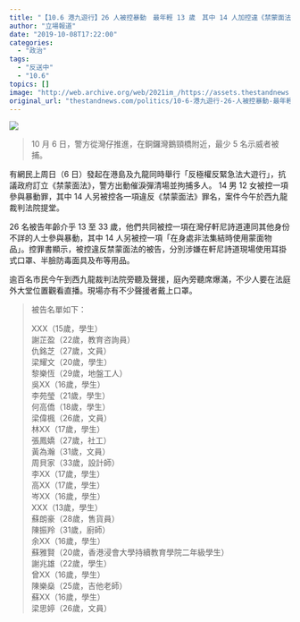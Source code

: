 ```yaml
---
title: "【10.6 港九遊行】26 人被控暴動　最年輕 13 歲　其中 14 人加控違《禁蒙面法》"
author: "立場報道"
date: "2019-10-08T17:22:00"
categories:
  - "政治"
tags:
  - "反送中"
  - "10.6"
topics: []
image: "http://web.archive.org/web/2021im_/https://assets.thestandnews.com/media/photos/HK-caughtCUT_p4G9z.jpg"
original_url: "thestandnews.com/politics/10-6-港九遊行-26-人被控暴動-最年輕-13-歲-其中-14-人加控違-禁蒙面法"
---
```

![](http://web.archive.org/web/2021im_/https://assets.thestandnews.com/media/photos/HK-caughtCUT_p4G9z.jpg)
> 10 月 6 日，警方從灣仔推進，在銅鑼灣鵝頸橋附近，最少 5 名示威者被捕。

有網民上周日（6 日）發起在港島及九龍同時舉行「反極權反緊急法大遊行」，抗議政府訂立《禁蒙面法》，警方出動催淚彈清場並拘捕多人。 14 男 12 女被控一項參與暴動罪，其中 14 人另被控各一項違反《禁蒙面法》罪名，案件今午於西九龍裁判法院提堂。

26 名被告年齡介乎 13 至 33 歲，他們共同被控一項在灣仔軒尼詩道連同其他身份不詳的人士參與暴動，其中 14 人另被控一項「在身處非法集結時使用蒙面物品」。控罪書顯示，被控違反禁蒙面法的被告，分別涉嫌在軒尼詩道現場使用耳掛式口罩、半臉防毒面具及布等用品。

逾百名市民今午到西九龍裁判法院旁聽及聲援，庭內旁聽席爆滿，不少人要在法庭外大堂位置觀看直播。現場亦有不少聲援者戴上口罩。

> 被告名單如下：
> 
> XXX（15歲，學生）  
> 謝芷盈（22歲，教育咨詢員）  
> 仇銘芝（27歲，文員）  
> 梁耀文（20歲，學生）  
> 黎樂恆（29歲，地盤工人）  
> 吳XX（16歲，學生）  
> 李苑瑩（21歲，學生）  
> 何高僑（18歲，學生）  
> 梁偉楓（26歲，文員）  
> 林XX（17歲，學生）  
> 張鳳嬌（27歲，社工）  
> 黃為瀚（31歲，文員）  
> 周貝家（33歲，設計師）  
> 李XX（17歲，學生）  
> 高XX（17歲，學生）  
> 岑XX（16歲，學生）  
> XXX（13歲，學生）  
> 蘇朗豪（28歲，售貨員）  
> 陳振羚（31歲，廚師）  
> 余XX（16歲，學生）  
> 蘇雅賢（20歲，香港浸會大學持續教育學院二年級學生）  
> 謝兆雄（22歲，學生）  
> 曾XX（16歲，學生）  
> 陳樂燊（25歲，吉他老師）  
> 蘇XX（16歲，學生）  
> 梁思婷（26歲，文員）